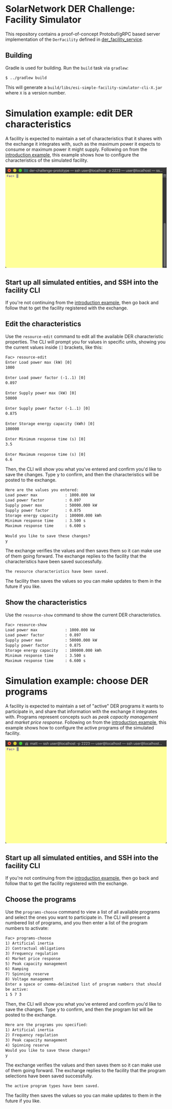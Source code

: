 # SolarNetwork DER Challenge: Facility Simulator

This repository contains a proof-of-concept Protobuf/gRPC based server implementation of the
`DerFacility` defined in [der_facility_service][der_facility_service].

## Building

Gradle is used for building. Run the `build` task via `gradlew`:

	$ ../gradlew build

This will generate a `build/libs/esi-simple-facility-simulator-cli-X.jar` where `X` is a version number.


# Simulation example: edit DER characteristics

A facility is expected to maintain a set of characteristics that it shares with the exchange it
integrates with, such as the maximum power it expects to consume or maximum power it might supply.
Following on from the [introduction example][sim-intro], this example shows how to configure the 
characteristics of the simulated facility.

![Editing DER characteristics](docs/esi-sim-characteristics-edit.gif)

## Start up all simulated entities, and SSH into the facility CLI

If you're not continuing from the [introduction example][sim-intro], then go back and follow that
to get the facility registered with the exchange.

## Edit the characteristics

Use the `resource-edit` command to edit all the available DER characteristic properties. The CLI
will prompt you for values in specific units, showing you the current values inside `[]` brackets,
like this:

```
Fac> resource-edit
Enter Load power max (kW) [0]
1000

Enter Load power factor (-1..1) [0]
0.897

Enter Supply power max (kW) [0]
50000

Enter Supply power factor (-1..1) [0]
0.875

Enter Storage energy capacity (kWh) [0]
100000

Enter Minimum response time (s) [0]
3.5

Enter Maximum response time (s) [0]
6.6
```

Then, the CLI will show you what you've entered and confirm you'd like to save the changes. Type
<kbd>y</kbd> to confirm, and then the characteristics will be posted to the exchange.

```
Here are the values you entered:
Load power max            : 1000.000 kW
Load power factor         : 0.897 
Supply power max          : 50000.000 kW
Supply power factor       : 0.875 
Storage energy capacity   : 100000.000 kWh
Minimum response time     : 3.500 s
Maximum response time     : 6.600 s

Would you like to save these changes?
y
```

The exchange verifies the values and then saves them so it can make use of them going forward. The
exchange replies to the facility that the characteristics have been saved successfully.

```
The resource characteristics have been saved.
```

The facility then saves the values so you can make updates to them in the future if you like.

## Show the characteristics

Use the `resource-show` command to show the current DER characteristics.

```
Fac> resource-show 
Load power max            : 1000.000 kW
Load power factor         : 0.897 
Supply power max          : 50000.000 kW
Supply power factor       : 0.875 
Storage energy capacity   : 100000.000 kWh
Minimum response time     : 3.500 s
Maximum response time     : 6.600 s
```


# Simulation example: choose DER programs

A facility is expected to maintain a set of "active" DER programs it wants to participate in, and
share that information with the exchange it integrates with. Programs represent concepts such as
_peak capacity management_ and _market price response_. Following on from the [introduction
example][sim-intro], this example shows how to configure the active programs of the simulated
facility.

![Choosing DER programs](docs/esi-sim-programs-choose.gif)

## Start up all simulated entities, and SSH into the facility CLI

If you're not continuing from the [introduction example][sim-intro], then go back and follow that
to get the facility registered with the exchange.

## Choose the programs

Use the `programs-choose` command to view a list of all available programs and select the ones
you want to participate in. The CLI will present a numbered list of programs, and you then enter
a list of the program numbers to activate:

```
Fac> programs-choose
1) Artificial inertia
2) Contractual obligations
3) Frequency regulation
4) Market price response
5) Peak capacity management
6) Ramping
7) Spinning reserve
8) Voltage management
Enter a space or comma-delimited list of program numbers that should be active:
1 5 7 3
```

Then, the CLI will show you what you've entered and confirm you'd like to save the changes. Type
<kbd>y</kbd> to confirm, and then the program list will be posted to the exchange.

```
Here are the programs you specified:
1) Artificial inertia
2) Frequency regulation
3) Peak capacity management
4) Spinning reserve
Would you like to save these changes?
y
```

The exchange verifies the values and then saves them so it can make use of them going forward. The
exchange replies to the facility that the program selections have been saved successfully.

```
The active program types have been saved.
```

The facility then saves the values so you can make updates to them in the future if you like.

[der_facility_service]: ../api/src/main/proto/solarnetwork/esi/service/der_facility_service.proto
[sim-intro]: ../README.md#simulation-example-register-a-facility-with-an-exchange
